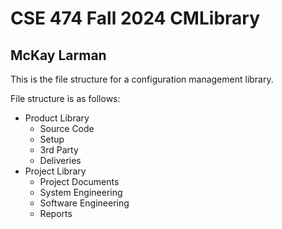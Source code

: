 # CSE 474 Fall 2024 CMLibrary 
## McKay Larman

This is the file structure for a configuration management library.

File structure is as follows:

- Product Library
   - Source Code
   - Setup
   - 3rd Party
   - Deliveries
- Project Library
  - Project Documents
  - System Engineering
  - Software Engineering
  - Reports
